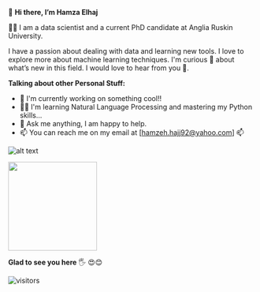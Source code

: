 👋 **Hi there, I’m Hamza Elhaj**

👨‍🎓 I am a data scientist and a current PhD candidate at Anglia Ruskin University.

I have a passion about dealing with data and learning new tools. I love to explore more about machine learning techniques. I'm curious 🧐  about what’s new in this field. I would love to hear from you 👐.

<!---
Hamza-Elhaj/Hamza-Elhaj is a ✨ special ✨ repository because its `README.md` (this file) appears on your GitHub profile.
You can click the Preview link to take a look at your changes.
--->

**Talking about other Personal Stuff:**

* 💁 I'm currently working on something cool!!
* 👨‍💻 I'm learning Natural Language Processing and mastering my Python skills...
* 💬 Ask me anything, I am happy to help.
* 📫 You can reach me on my email at [hamzeh.hajj92@yahoo.com] 📫

![alt text](https://cdn.dribbble.com/users/1162077/screenshots/5403918/media/d5dccb5d5818cba2c8fa0cb15fb578b3.gif "Logo Title Text 1")

<img height="180em" src="https://github-readme-stats.vercel.app/api?username=Hamza-Elhaj&show_icons=true&hide_border=true&&count_private=true&include_all_commits=true" />

**Glad to see you here** 🖐 😍😊

![visitors](https://visitor-badge.glitch.me/badge?page_id=page.id)


<!--START_SECTION:waka-->
<!--END_SECTION:waka-->
